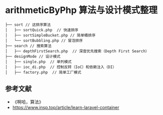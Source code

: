 # arithmeticByPhp 算法与设计模式整理

```
├── sort // 这排序算法
│   ├── sortQuick.php  // 快速排序
│   ├── sortSimpleBucket.php // 简单桶排序
│   └── sortBubbling.php // 冒泡排序
├── search // 搜索算法
│   ├── depthFirstSearch.php  // 深度优先搜索（Depth First Search）
├── designMode // 设计模式
│   ├── single.php  // 单列模式
│   ├── ioc_di.php  // 控制反转（IoC）和依赖注入（DI）
│   ├── factory.php  // 简单工厂模式
```


## 参考文献
- 《啊哈，算法》
- https://www.insp.top/article/learn-laravel-container


